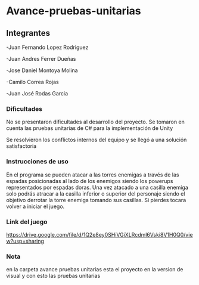 # Avance-pruebas-unitarias

## Integrantes

-Juan Fernando Lopez Rodriguez

-Juan Andres Ferrer Dueñas

-Jose Daniel Montoya Molina

-Camilo Correa Rojas

-Juan José Rodas Garcia

### Dificultades

No se presentaron dificultades al desarrollo del proyecto.
Se tomaron en cuenta las pruebas unitarias de C# para la implementación de Unity

Se resolvieron los conflictos internos del equipo y se llegó a una solución satisfactoria

### Instrucciones de uso

En el programa se pueden atacar a las torres enemigas a través de las espadas posicionadas al lado de los enemigos siendo los powerups representados por espadas doras. Una vez atacado a una casilla enemiga solo podrás atracar a la casilla inferior o superior del personaje siendo el objetivo derrotar la torre enemiga tomando sus casillas. Si pierdes tocara volver a iniciar el juego.

### Link del juego

https://drive.google.com/file/d/1Q2e8ey0SHiVGiXLRcdml6Vski8V1H0Q0/view?usp=sharing

### Nota
 en la carpeta avance pruebas unitarias esta el proyecto en la version de visual y con esto las pruebas unitarias
